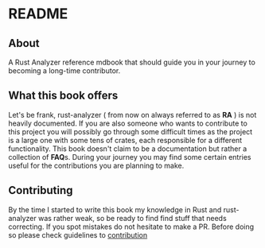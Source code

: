 # README

## About 

A Rust Analyzer reference mdbook that should guide you in your journey to becoming a long-time contributor.

## What this book offers

Let's be frank, rust-analyzer ( from now on always referred to as **RA** ) is not heavily documented. If you are also someone who wants to contribute to this project you will possibly go through some difficult times as the project is a large one with some tens of crates, each responsible for a different functionality. This book doesn't claim to be a documentation but rather a collection of **FAQ**s. During your journey you may find some certain entries useful for the contributions you are planning to make.

## Contributing

By the time I started to write this book my knowledge in Rust and rust-analyzer was rather weak, so be ready to find find stuff that needs correcting. If you spot mistakes do not hesitate to make a PR. Before doing so please check guidelines to [contribution](./contributing/README.md)
